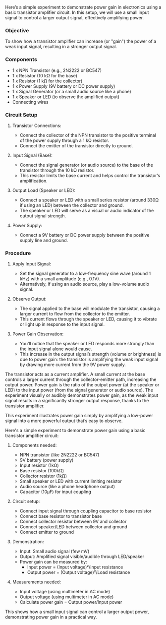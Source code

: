 Here’s a simple experiment to demonstrate power gain in electronics using a basic transistor amplifier circuit. In this setup, we will use a small input signal to control a larger output signal, effectively amplifying power.

### Objective

To show how a transistor amplifier can increase (or "gain") the power of a weak input signal, resulting in a stronger output signal.

### Components

- 1 x NPN Transistor (e.g., 2N2222 or BC547)
- 1 x Resistor (10 kΩ for the base)
- 1 x Resistor (1 kΩ for the collector)
- 1 x Power Supply (9V battery or DC power supply)
- 1 x Signal Generator (or a small audio source like a phone)
- 1 x Speaker or LED (to observe the amplified output)
- Connecting wires

### Circuit Setup

1. Transistor Connections:
   - Connect the collector of the NPN transistor to the positive terminal of the power supply through a 1 kΩ resistor.
   - Connect the emitter of the transistor directly to ground.

2. Input Signal (Base):
   - Connect the signal generator (or audio source) to the base of the transistor through the 10 kΩ resistor.
   - This resistor limits the base current and helps control the transistor’s amplification.

3. Output Load (Speaker or LED):
   - Connect a speaker or LED with a small series resistor (around 330Ω if using an LED) between the collector and ground.
   - The speaker or LED will serve as a visual or audio indicator of the output signal strength.

4. Power Supply:
   - Connect a 9V battery or DC power supply between the positive supply line and ground.

### Procedure

1. Apply Input Signal:
   - Set the signal generator to a low-frequency sine wave (around 1 kHz) with a small amplitude (e.g., 0.1V).
   - Alternatively, if using an audio source, play a low-volume audio signal.

2. Observe Output:
   - The signal applied to the base will modulate the transistor, causing a larger current to flow from the collector to the emitter.
   - This current flows through the speaker or LED, causing it to vibrate or light up in response to the input signal.

3. Power Gain Observation:
   - You’ll notice that the speaker or LED responds more strongly than the input signal alone would cause.
   - This increase in the output signal’s strength (volume or brightness) is due to power gain: the transistor is amplifying the weak input signal by drawing more current from the 9V power supply.

The transistor acts as a current amplifier. A small current at the base controls a larger current through the collector-emitter path, increasing the output power. Power gain is the ratio of the output power (at the speaker or LED) to the input power (from the signal generator or audio source). The experiment visually or audibly demonstrates power gain, as the weak input signal results in a significantly stronger output response, thanks to the transistor amplifier.

This experiment illustrates power gain simply by amplifying a low-power signal into a more powerful output that’s easy to observe.

Here's a simple experiment to demonstrate power gain using a basic transistor amplifier circuit:

1. Components needed:
   - NPN transistor (like 2N2222 or BC547)
   - 9V battery (power supply)
   - Input resistor (1kΩ)
   - Base resistor (100kΩ)
   - Collector resistor (1kΩ)
   - Small speaker or LED with current limiting resistor
   - Audio source (like a phone headphone output)
   - Capacitor (10µF) for input coupling

2. Circuit setup:
   - Connect input signal through coupling capacitor to base resistor
   - Connect base resistor to transistor base
   - Connect collector resistor between 9V and collector
   - Connect speaker/LED between collector and ground
   - Connect emitter to ground

3. Demonstration:
   - Input: Small audio signal (few mV)
   - Output: Amplified signal visible/audible through LED/speaker
   - Power gain can be measured by:
     * Input power = (Input voltage)²/Input resistance
     * Output power = (Output voltage)²/Load resistance

4. Measurements needed:
   - Input voltage (using multimeter in AC mode)
   - Output voltage (using multimeter in AC mode)
   - Calculate power gain = Output power/Input power

This shows how a small input signal can control a larger output power, demonstrating power gain in a practical way.

